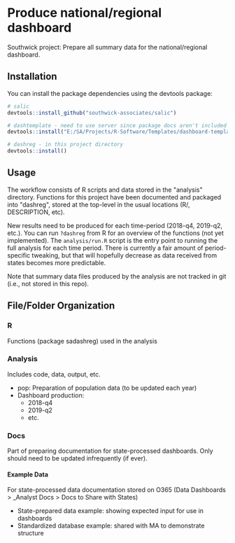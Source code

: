 
# Produce national/regional dashboard

Southwick project: Prepare all summary data for the national/regional dashboard.

## Installation

You can install the package dependencies using the devtools package:

``` r
# salic
devtools::install_github("southwick-associates/salic")

# dashtemplate - need to use server since package docs aren't included in repo
devtools::install("E:/SA/Projects/R-Software/Templates/dashboard-template")

# dashreg - in this project directory
devtools::install()
```

## Usage

The workflow consists of R scripts and data stored in the "analysis" directory. Functions for this project have been documented and packaged into "dashreg", stored at the top-level in the usual locations (R/, DESCRIPTION, etc). 

New results need to be produced for each time-period (2018-q4, 2019-q2, etc.). You can run `?dashreg` from R for an overview of the functions (not yet implemented). The `analysis/run.R` script is the entry point to running the full analysis for each time period. There is currently a fair amount of period-specific tweaking, but that will hopefully decrease as data received from states becomes more predictable.

Note that summary data files produced by the analysis are not tracked in git (i.e., not stored in this repo).

## File/Folder Organization

### R

Functions (package sadashreg) used in the analysis

### Analysis

Includes code, data, output, etc.

- pop: Preparation of population data (to be updated each year)
- Dashboard production:
    + 2018-q4
    + 2019-q2
    + etc.
    
### Docs

Part of preparing documentation for state-processed dashboards. Only should need to be updated infrequently (if ever).

#### Example Data

For state-processed data documentation stored on O365 (Data Dashboards > _Analyst Docs > Docs to Share with States)

- State-prepared data example: showing expected input for use in dashboards
- Standardized database example: shared with MA to demonstrate structure

